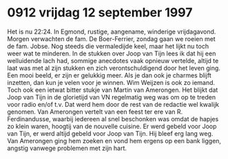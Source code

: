 # 0912 vrijdag 12 september 1997
Het is nu 22:24. In Egmond, rustige, aangename, winderige vrijdagavond. Morgen verwachten de fam. De Boer-Ferrier, zondag gaan we roeien met de fam. Jobse. Nog steeds die vermaledijde keel, maar het lijkt nu toch weer wat te minderen. In de stukken over Joop van Tijn lees ik dat hij een welluidende lach had, sommige anecdotes vaak opnieuw vertelde, altijd te laat was met al zijn stukken en zich verontschuldigend door het leven ging. Een mooi beeld, er zijn er gelukkig meer. Als je dan ook je charmes blijft inzetten, dan kun je velen voor je winnen. Wim Weijzen is ook zo iemand. Toch ook een ietwat bitter stukje van Martin van Amerongen. Het blijkt dat Joop van Tijn in de glorietijd van VN regelmatig weg was om op te treden voor radio en/of t.v. Dat werd hem door de rest van de redactie wel kwalijk genomen. Van Amerongen vertelt van een feest ter ere van R. Ferdinandusse, waarbij iedereen al snel beschonken was omdat de hapjes zo klein waren, hoogtij van de nouvelle cuisine. Er werd gebeld voor Joop van Tijn, er werd altijd gebeld voor Joop van Tijn. Hij bleef erg lang weg. Van Amerongen ging hem zoeken en vond hem ergens op een bank liggen, angstig vanwege problemen met zijn hart.